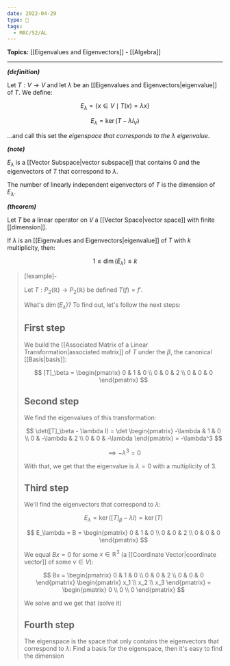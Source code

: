 ```yaml
---
date: 2022-04-29
type: 🧠
tags:
  - MAC/S2/ÁL
---
```


**Topics:** [[Eigenvalues and Eigenvectors]] - [[Algebra]]

---

_**(definition)**_

Let $T : V \to V$ and let $\lambda$ be an [[Eigenvalues and Eigenvectors|eigenvalue]] of $T$. We define:

$$
E_\lambda = \{ x \in V \mid T(x) = \lambda x \}
$$

$$
E_\lambda = \ker(T - \lambda I_V)
$$

…and call this set the _eigenspace that corresponds to the $\lambda$ eigenvalue_.

_**(note)**_

$E_\lambda$ is a [[Vector Subspace|vector subspace]] that contains $0$ and the eigenvectors of $T$ that correspond to $\lambda$.

The number of linearly independent eigenvectors of $T$ is the dimension of $E_\lambda$.

_**(theorem)**_

Let $T$ be a linear operator on $V$ a [[Vector Space|vector space]] with finite [[dimension]].

If $\lambda$ is an [[Eigenvalues and Eigenvectors|eigenvalue]] of $T$ with $k$ multiplicity, then:

$$
1 \leq \dim(E_\lambda) \leq k
$$

> [!example]-
>
> Let $T : P_2(\mathbb{R}) \to P_2(\mathbb{R})$ be defined $T(f) = f'$.
>
> What's $\dim(E_\lambda)$? To find out, let's follow the next steps:
>
> ## First step
>
> We build the [[Associated Matrix of a Linear Transformation|associated matrix]] of $T$ under the $\beta$, the canonical [[Basis|basis]]:
>
> $$
> [T]_\beta = \begin{pmatrix} 0 & 1 & 0 \\ 0 & 0 & 2 \\ 0 & 0 & 0 \end{pmatrix}
> $$
>
> ## Second step
>
> We find the eigenvalues of this transformation:
>
> $$
> \det([T]_\beta - \lambda I) = \det \begin{pmatrix} -\lambda & 1 & 0 \\ 0 & -\lambda & 2 \\ 0 & 0 & -\lambda \end{pmatrix} = -\lambda^3
> $$
>
> $$
> \implies -\lambda^3 = 0
> $$
>
> With that, we get that the eigenvalue is $\lambda = 0$ with a multiplicity of 3.
>
> ## Third step
>
> We'll find the eigenvectors that correspond to $\lambda$:
>
> $$
> E_\lambda = \ker( [T]_\beta - \lambda I) = \ker(T)
> $$
>
> $$
> E_\lambda = B = \begin{pmatrix} 0 & 1 & 0 \\ 0 & 0 & 2 \\ 0 & 0 & 0 \end{pmatrix}
> $$
>
> We equal $Bx = 0$ for some $x \in \mathbb{R}^3$ (a [[Coordinate Vector|coordinate vector]] of some $v \in V$):
>
> $$
> Bx = \begin{pmatrix} 0 & 1 & 0 \\ 0 & 0 & 2 \\ 0 & 0 & 0 \end{pmatrix} \begin{pmatrix} x_1 \\ x_2 \\ x_3 \end{pmatrix} = \begin{pmatrix} 0 \\ 0 \\ 0 \end{pmatrix}
> $$
>
> We solve and we get that (solve it)
>
> ## Fourth step
>
> The eigenspace is the space that only contains the eigenvectors that correspond to $\lambda$:
> Find a basis for the eigenspace, then it's easy to find the dimension
